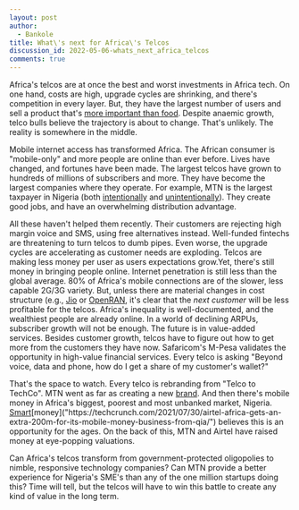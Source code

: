 ```yaml
---
layout: post
author:
  - Bankole
title: What\'s next for Africa\'s Telcos
discussion_id: 2022-05-06-whats_next_africa_telcos
comments: true
---
```


Africa's telcos are at once the best and worst investments in Africa tech. On
one hand, costs are high, upgrade cycles are shrinking, and there's competition
in every layer. But, they have the largest number of users and sell a product
that's [more important than
food]("https://outwardon.com/article/cell-phones-in-africa/"). Despite anaemic
growth, telco bulls believe the trajectory is about to change. That's unlikely.
The reality is somewhere in the middle.

Mobile internet access has transformed Africa. The African consumer is
"mobile-only" and more people are online than ever before. Lives have changed,
and fortunes have been made. The largest telcos have grown to hundreds of
millions of subscribers and more. They have become the largest companies where
they operate. For example, MTN is the largest taxpayer in Nigeria (both
[intentionally]("https://www.premiumtimesng.com/business/business-news/521525-mtn-paid-13-5-of-total-tax-collection-by-firs-in-2021-telecom-firm-says.html#:~:text=The%20telecom%20company%2C%20MTN%2C%20has,contributor%20to%20taxes%20in%20Nigeria.")
and
[unintentionally]("https://www.reuters.com/article/nigeria-mtn-group/mtn-close-to-paying-off-330-bln-naira-fine-in-nigeria-ncc-idUSL5N22X6SM")).
They create good jobs, and have an overwhelming distribution advantage.

All these haven't helped them recently. Their customers are rejecting high
margin voice and SMS, using free alternatives instead. Well-funded fintechs are
threatening to turn telcos to dumb pipes. Even worse, the upgrade cycles are
accelerating as customer needs are exploding. Telcos are making less money per
user as users expectations grow.Yet, there's still money in bringing people
online. Internet penetration is still less than the global average. 80% of
Africa's mobile connections are of the slower, less capable 2G/3G variety. But,
unless there are material changes in cost structure (e.g.,
[Jio]("http://afrobility.com/jio") or
[OpenRAN]("https://www.5gamericas.org/understanding-open-ran/#:~:text=Open%20Radio%20Access%20Networks%20(Open,interfaces%20for%20cellular%20wireless%20networks.")),
it's clear that the *next customer* will be less profitable for the telcos.
Africa's inequality is well-documented, and the wealthiest people are already
online. In a world of declining ARPUs, subscriber growth will not be enough. The
future is in value-added services. Besides customer growth, telcos have to
figure out how to get more from the customers they have now. Safaricom's M-Pesa
validates the opportunity in high-value financial services. Every telco is
asking "Beyond voice, data and phone, how do I get a share of my customer's
wallet?"

That's the space to watch. Every telco is rebranding from "Telco to TechCo".
MTN went as far as creating a new
[brand]("https://mybroadband.co.za/news/business-telecoms/435348-mtn-unveils-visual-rebrand.html").
And then there's mobile money in Africa's biggest, poorest and most unbanked
market, Nigeria.
[Smart]("https://www.pymnts.com/news/fintech-investments/2021/south-africa-telco-mtn-targets-5-billion-for-mobile-money-expansion/")[money]("https://techcrunch.com/2021/07/30/airtel-africa-gets-an-extra-200m-for-its-mobile-money-business-from-qia/")
believes this is an opportunity for the ages. On the back of this, MTN and
Airtel have raised money at eye-popping valuations.

Can Africa's telcos transform from government-protected oligopolies to nimble,
responsive technology companies? Can MTN provide a better experience for
Nigeria's SME's than any of the one million startups doing this? Time will tell,
but the telcos will have to win this battle to create any kind of value in the
long term.
